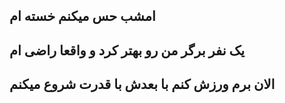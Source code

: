امشب حس میکنم خسته ام 
---
یک نفر برگر من رو بهتر کرد و واقعا راضی ام 
---
الان برم ورزش کنم با بعدش با قدرت شروع میکنم 
---
